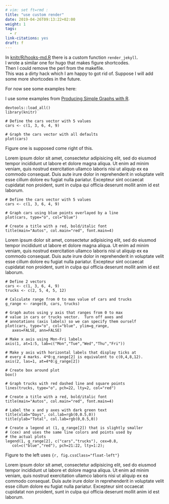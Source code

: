 ```yaml
---
# vim: set ft=rmd : 
title: "use custom render"
date: 2019-04-26T09:13:22+02:00
weight: 1
tags:
  - r
link-citations: yes
draft: f
---
```


In [knitr/R/hooks-md.R](https://github.com/yihui/knitr/blob/master/R/hooks-md.R) there is a custom function `render_jekyll`.  
I wrote a similar one for hugo that makes figure shortcodes.  
Then I could remove the perl from the makefile.  
This was a dirty hack which I am happy to got rid of.
Suppose I will add some more shortcodes in the future.


For now see some examples here:

I use some examples from [Producing Simple Graphs with R](https://www.harding.edu/fmccown/r/).

```{r, include=F}
devtools::load_all()
library(knitr)
```

```{r, fig.cap="float-right fig.cssClass", fig.cssClass="float-right"}
# Define the cars vector with 5 values
cars <- c(1, 3, 6, 4, 9)

# Graph the cars vector with all defaults
plot(cars)
```
Figure one is supposed come right of this.

Lorem ipsum dolor sit amet, consectetur adipisicing elit, sed do eiusmod tempor incididunt ut labore et dolore magna aliqua. Ut enim ad minim veniam, quis nostrud exercitation ullamco laboris nisi ut aliquip ex ea commodo consequat. Duis aute irure dolor in reprehenderit in voluptate velit esse cillum dolore eu fugiat nulla pariatur. Excepteur sint occaecat cupidatat non proident, sunt in culpa qui officia deserunt mollit anim id est laborum.

<!--more-->

```{r, fig.cap="without any fig.cssClass"}
# Define the cars vector with 5 values
cars <- c(1, 3, 6, 4, 9)

# Graph cars using blue points overlayed by a line 
plot(cars, type="o", col="blue")

# Create a title with a red, bold/italic font
title(main="Autos", col.main="red", font.main=4)
```

Lorem ipsum dolor sit amet, consectetur adipisicing elit, sed do eiusmod tempor incididunt ut labore et dolore magna aliqua. Ut enim ad minim veniam, quis nostrud exercitation ullamco laboris nisi ut aliquip ex ea commodo consequat. Duis aute irure dolor in reprehenderit in voluptate velit esse cillum dolore eu fugiat nulla pariatur. Excepteur sint occaecat cupidatat non proident, sunt in culpa qui officia deserunt mollit anim id est laborum.

```{r, fig.cssClass="float-left", fig.cap="float-left fig.cssClass"}
# Define 2 vectors
cars <- c(1, 3, 6, 4, 9)
trucks <- c(2, 5, 4, 5, 12)

# Calculate range from 0 to max value of cars and trucks
g_range <- range(0, cars, trucks)

# Graph autos using y axis that ranges from 0 to max 
# value in cars or trucks vector.  Turn off axes and 
# annotations (axis labels) so we can specify them ourself
plot(cars, type="o", col="blue", ylim=g_range, 
   axes=FALSE, ann=FALSE)

# Make x axis using Mon-Fri labels
axis(1, at=1:5, lab=c("Mon","Tue","Wed","Thu","Fri"))

# Make y axis with horizontal labels that display ticks at 
# every 4 marks. 4*0:g_range[2] is equivalent to c(0,4,8,12).
axis(2, las=1, at=4*0:g_range[2])

# Create box around plot
box()

# Graph trucks with red dashed line and square points
lines(trucks, type="o", pch=22, lty=2, col="red")

# Create a title with a red, bold/italic font
title(main="Autos", col.main="red", font.main=4)

# Label the x and y axes with dark green text
title(xlab="Days", col.lab=rgb(0,0.5,0))
title(ylab="Total", col.lab=rgb(0,0.5,0))

# Create a legend at (1, g_range[2]) that is slightly smaller 
# (cex) and uses the same line colors and points used by 
# the actual plots 
legend(1, g_range[2], c("cars","trucks"), cex=0.8, 
   col=c("blue","red"), pch=21:22, lty=1:2);
```

Figure to the left uses `{r, fig.cssClass="float-left"}`

Lorem ipsum dolor sit amet, consectetur adipisicing elit, sed do eiusmod tempor incididunt ut labore et dolore magna aliqua. Ut enim ad minim veniam, quis nostrud exercitation ullamco laboris nisi ut aliquip ex ea commodo consequat. Duis aute irure dolor in reprehenderit in voluptate velit esse cillum dolore eu fugiat nulla pariatur. Excepteur sint occaecat cupidatat non proident, sunt in culpa qui officia deserunt mollit anim id est laborum.




